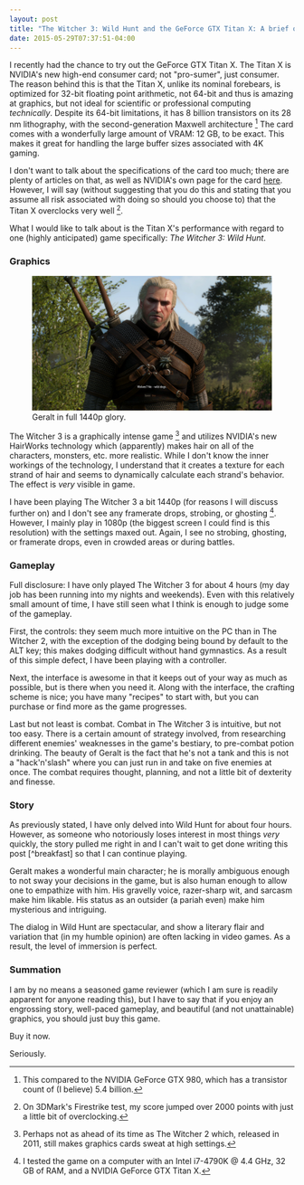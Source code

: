 ```yaml
---
layout: post
title: "The Witcher 3: Wild Hunt and the GeForce GTX Titan X: A brief overview"
date: 2015-05-29T07:37:51-04:00
---
```


I recently had the chance to try out the GeForce GTX Titan X. The Titan X is NVIDIA's new high-end consumer card; not "pro-sumer", just consumer. The reason behind this is that the Titan X, unlike its nominal forebears, is optimized for 32-bit floating point arithmetic, not 64-bit and thus is amazing at graphics, but not ideal for scientific or professional computing *technically*. Despite its 64-bit limitations, it has 8 billion transistors on its 28 nm lithography, with the second-generation Maxwell architecture [^transistors] The card comes with a wonderfully large amount of VRAM: 12 GB, to be exact. This makes it great for handling the large buffer sizes associated with 4K gaming.

I don't want to talk about the specifications of the card too much; there are plenty of articles on that, as well as NVIDIA's own page for the card [here](http://www.geforce.com/hardware/desktop-gpus/geforce-gtx-titan-x). However, I will say (without suggesting that you do this and stating that you assume all risk associated with doing so should you choose to) that the Titan X overclocks very well [^oc].

What I would like to talk about is the Titan X's performance with regard to one (highly anticipated) game specifically: *The Witcher 3: Wild Hunt*.

### Graphics

<figure> <a href="/images/geralt.jpg"><img src="/images/geralt.jpg"> </a> <figcaption>Geralt in full 1440p glory.</figcaption></figure>

The Witcher 3 is a graphically intense game [^witcher2] and utilizes NVIDIA's new HairWorks technology which (apparently) makes hair on all of the characters, monsters, etc. more realistic. While I don't know the inner workings of the technology, I understand that it creates a texture for each strand of hair and seems to dynamically calculate each strand's behavior. The effect is *very* visible in game.

I have been playing The Witcher 3 a bit 1440p (for reasons I will discuss further on) and I don't see any framerate drops, strobing, or ghosting [^pc]. However, I mainly play in 1080p (the biggest screen I could find is this resolution) with the settings maxed out. Again, I see no strobing, ghosting, or framerate drops, even in crowded areas or during battles.

### Gameplay

Full disclosure: I have only played The Witcher 3 for about 4 hours (my day job has been running into my nights and weekends). Even with this relatively small amount of time, I have still seen what I think is enough to judge some of the gameplay. 

First, the controls: they seem much more intuitive on the PC than in The Witcher 2, with the exception of the dodging being bound by default to the ALT key; this makes dodging difficult without hand gymnastics. As a result of this simple defect, I have been playing with a controller.

Next, the interface is awesome in that it keeps out of your way as much as possible, but is there when you need it. Along with the interface, the crafting scheme is nice; you have many "recipes" to start with, but you can purchase or find more as the game progresses.

Last but not least is combat. Combat in The Witcher 3 is intuitive, but not too easy. There is a certain amount of strategy involved, from researching different enemies' weaknesses in the game's bestiary, to pre-combat potion drinking. The beauty of Geralt is the fact that he's not a tank and this is not a "hack'n'slash" where you can just run in and take on five enemies at once. The combat requires thought, planning, and not a little bit of dexterity and finesse. 

### Story

As previously stated, I have only delved into Wild Hunt for about four hours. However, as someone who notoriously loses interest in most things *very* quickly, the story pulled me right in and I can't wait to get done writing this post [^breakfast] so that I can continue playing.

Geralt makes a wonderful main character; he is morally ambiguous enough to not sway your decisions in the game, but is also human enough to allow one to empathize with him. His gravelly voice, razer-sharp wit, and sarcasm make him likable. His status as an outsider (a pariah even) make him mysterious and intriguing.

The dialog in Wild Hunt are spectacular, and show a literary flair and variation that (in my humble opinion) are often lacking in video games. As a result, the level of immersion is perfect. 

### Summation

I am by no means a seasoned game reviewer (which I am sure is readily apparent for anyone reading this), but I have to say that if you enjoy an engrossing story, well-paced gameplay, and beautiful (and not unattainable) graphics, you should just buy this game.

Buy it now.

Seriously.

[^oc]: On 3DMark's Firestrike test, my score jumped over 2000 points with just a little bit of overclocking. 

[^transistors]: This compared to the NVIDIA GeForce GTX 980, which has a transistor count of (I believe) 5.4 billion.

[^witcher2]: Perhaps not as ahead of its time as The Witcher 2 which, released in 2011, still makes graphics cards sweat at high settings.

[^pc]: I tested the game on a computer with an Intel i7-4790K @ 4.4 GHz, 32 GB of RAM, and a NVIDIA GeForce GTX Titan X.